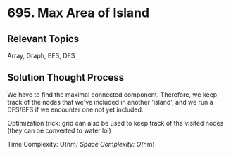 # 695. Max Area of Island

## Relevant Topics

Array, Graph, BFS, DFS

## Solution Thought Process

We have to find the maximal connected component. Therefore, we keep track of the nodes that we've included in another 'island', and we run a DFS/BFS if we encounter one not yet included.

Optimization trick: grid can also be used to keep track of the visited nodes (they can be converted to water lol)

Time Complexity: O(n*m)
Space Complexity: O(n*m)